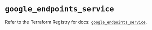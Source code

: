 # `google_endpoints_service`

Refer to the Terraform Registry for docs: [`google_endpoints_service`](https://registry.terraform.io/providers/hashicorp/google-beta/6.26.0/docs/resources/google_endpoints_service).

